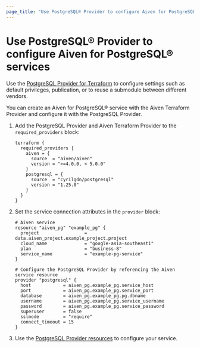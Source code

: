```yaml
---
page_title: "Use PostgreSQL® Provider to configure Aiven for PostgreSQL® services"
---
```


# Use PostgreSQL® Provider to configure Aiven for PostgreSQL® services

Use the [PostgreSQL Provider for Terraform](https://registry.terraform.io/providers/cyrilgdn/postgresql/latest/docs) to configure settings such as default privileges, publication, or to reuse a submodule between different vendors.

You can create an Aiven for PostgreSQL® service with the Aiven Terraform Provider and configure it with the PostgreSQL Provider.

1.  Add the PostgreSQL Provider and Aiven Terraform Provider to the
    `required_providers` block:

    ```hcl
    terraform {
      required_providers {
        aiven = {
          source  = "aiven/aiven"
          version = ">=4.0.0, < 5.0.0"
        }
        postgresql = {
          source  = "cyrilgdn/postgresql"
          version = "1.25.0"
        }
      }
    }
    ```

2.  Set the service connection attributes in the `provider` block:

    ```hcl
    # Aiven service
    resource "aiven_pg" "example_pg" {
      project                 = data.aiven_project.example_project.project
      cloud_name              = "google-asia-southeast1"
      plan                    = "business-8"
      service_name            = "example-pg-service"
    }

    # Configure the PostgreSQL Provider by referencing the Aiven service resource
    provider "postgresql" {
      host            = aiven_pg.example_pg.service_host
      port            = aiven_pg.example_pg.service_port
      database        = aiven_pg.example_pg.pg.dbname
      username        = aiven_pg.example_pg.service_username
      password        = aiven_pg.example_pg.service_password
      superuser       = false
      sslmode         = "require"
      connect_timeout = 15
    }
    ```

3.  Use the
    [PostgreSQL Provider resources](https://registry.terraform.io/providers/cyrilgdn/postgresql/latest/docs)
    to configure your service.
